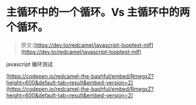 # 主循环中的一个循环。Vs 主循环中的两个循环。

> 原文:[https://dev.to/redcamel/javascript-looptest-mlf](https://dev.to/redcamel/javascript-looptest-mlf)

javascript 循环测试

[https://codepen.io/redcamel-the-bashful/embed/RmegxZ?height=600&default-tab=result&embed-version=2](https://codepen.io/redcamel-the-bashful/embed/RmegxZ?height=600&default-tab=result&embed-version=2)